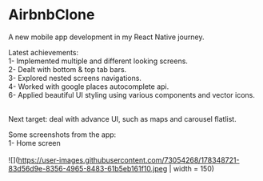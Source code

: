 # AirbnbClone
A new mobile app development in my React Native journey.

Latest achievements: <br />
1- Implemented multiple and different looking screens. <br />
2- Dealt with bottom & top tab bars. <br />
3- Explored nested screens navigations. <br />
4- Worked with google places autocomplete api. <br />
6- Applied beautiful UI styling using various components and vector icons. <br /><br />

Next target: deal with advance UI, such as maps and carousel flatlist.<br />

Some screenshots from the app: <br />
1- Home screen <br /><br />
![](https://user-images.githubusercontent.com/73054268/178348721-83d56d9e-8356-4965-8483-61b5eb161f10.jpeg | width = 150)
